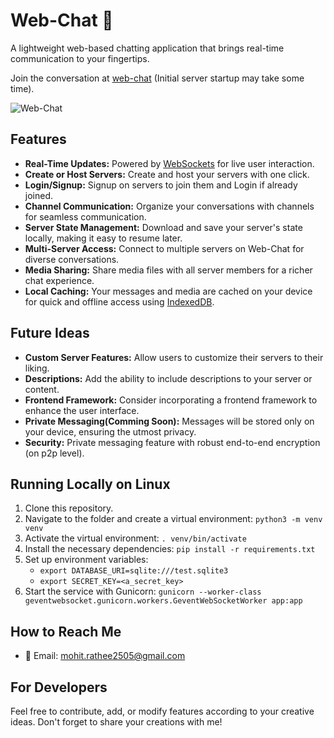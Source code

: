 # Web-Chat 🚀

A lightweight web-based chatting application that brings real-time communication to your fingertips.

Join the conversation at [web-chat](https://web-chat.onrender.com) (Initial server startup may take some time).

![Web-Chat](https://github.com/mohit-rathee/web-chat/assets/89066152/fd9a022e-487f-4e9b-8170-276bee282808)

## Features
- **Real-Time Updates:** Powered by [WebSockets](https://developer.mozilla.org/en-US/docs/Web/API/WebSockets_API) for live user interaction.
- **Create or Host Servers:** Create and host your servers with one click.
- **Login/Signup:** Signup on servers to join them and Login if already joined.
- **Channel Communication:** Organize your conversations with channels for seamless communication.
- **Server State Management:** Download and save your server's state locally, making it easy to resume later.
- **Multi-Server Access:** Connect to multiple servers on Web-Chat for diverse conversations.
- **Media Sharing:** Share media files with all server members for a richer chat experience.
- **Local Caching:** Your messages and media are cached on your device for quick and offline access using [IndexedDB](https://developer.mozilla.org/en-US/docs/Web/API/IndexedDB_API).

## Future Ideas
- **Custom Server Features:** Allow users to customize their servers to their liking.
- **Descriptions:** Add the ability to include descriptions to your server or content.
- **Frontend Framework:** Consider incorporating a frontend framework to enhance the user interface.
- **Private Messaging(Comming Soon):** Messages will be stored only on your device, ensuring the utmost privacy.
- **Security:**  Private messaging feature with robust end-to-end encryption (on p2p level).

## Running Locally on Linux
1. Clone this repository.
2. Navigate to the folder and create a virtual environment: `python3 -m venv venv`
3. Activate the virtual environment: `. venv/bin/activate`
4. Install the necessary dependencies: `pip install -r requirements.txt`
5. Set up environment variables: 
   - `export DATABASE_URI=sqlite:///test.sqlite3`
   - `export SECRET_KEY=<a_secret_key>`
6. Start the service with Gunicorn: `gunicorn --worker-class geventwebsocket.gunicorn.workers.GeventWebSocketWorker app:app`

## How to Reach Me
- 📧 Email: mohit.rathee2505@gmail.com

## For Developers
Feel free to contribute, add, or modify features according to your creative ideas. Don't forget to share your creations with me!
